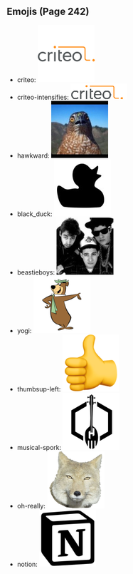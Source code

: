 
## Emojis (Page 242)

* criteo: ![criteo](output/criteo.png)
* criteo-intensifies: ![criteo-intensifies](output/criteo-intensifies.gif)
* hawkward: ![hawkward](output/hawkward.jpg)
* black_duck: ![black_duck](output/black_duck.jpg)
* beastieboys: ![beastieboys](output/beastieboys.jpg)
* yogi: ![yogi](output/yogi.png)
* thumbsup-left: ![thumbsup-left](output/thumbsup-left.png)
* musical-spork: ![musical-spork](output/musical-spork.png)
* oh-really: ![oh-really](output/oh-really.png)
* notion: ![notion](output/notion.png)
